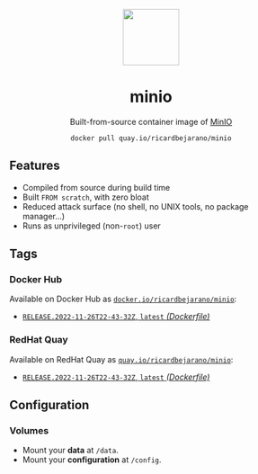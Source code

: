<div align="center">
	<p><img src="https://emojipedia-us.s3.dualstack.us-west-1.amazonaws.com/thumbs/160/apple/325/flamingo_1f9a9.png" width="100px"></p>
	<h1>minio</h1>
	<p>Built-from-source container image of <a href="https://github.com/minio/minio">MinIO</a></p>
	<code>docker pull quay.io/ricardbejarano/minio</code>
</div>


## Features

* Compiled from source during build time
* Built `FROM scratch`, with zero bloat
* Reduced attack surface (no shell, no UNIX tools, no package manager...)
* Runs as unprivileged (non-`root`) user


## Tags

### Docker Hub

Available on Docker Hub as [`docker.io/ricardbejarano/minio`](https://hub.docker.com/r/ricardbejarano/minio):

- [`RELEASE.2022-11-26T22-43-32Z`, `latest` *(Dockerfile)*](Dockerfile)

### RedHat Quay

Available on RedHat Quay as [`quay.io/ricardbejarano/minio`](https://quay.io/repository/ricardbejarano/minio):

- [`RELEASE.2022-11-26T22-43-32Z`, `latest` *(Dockerfile)*](Dockerfile)


## Configuration

### Volumes

- Mount your **data** at `/data`.
- Mount your **configuration** at `/config`.

